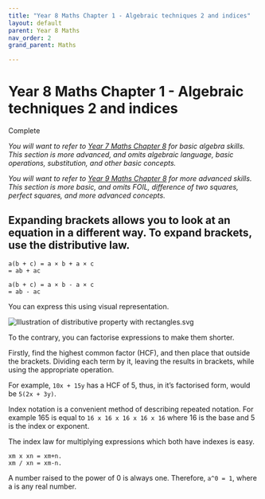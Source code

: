 ```yaml
---
title: "Year 8 Maths Chapter 1 - Algebraic techniques 2 and indices"
layout: default
parent: Year 8 Maths
nav_order: 2
grand_parent: Maths

---
```


# Year 8 Maths Chapter 1 - Algebraic techniques 2 and indices
<label class="label label-green">Complete</label>

*You will want to refer to [Year 7 Maths Chapter 8](../y7/y7c8.html) for basic algebra skills. This section is more advanced, and omits algebraic language, basic operations, substitution, and other basic concepts.*

*You will want to refer to [Year 9 Maths Chapter 8](../y9/y9c8.html) for more advanced skills. This section is more basic, and omits FOIL, difference of two squares, perfect squares, and more advanced concepts.*

## Expanding brackets allows you to look at an equation in a different way. To expand brackets, use the distributive law. 

```	
a(b + c) = a × b + a × c
= ab + ac

a(b + c) = a × b - a × c
= ab - ac
```
You can express this using visual representation.

![Illustration of distributive property with rectangles.svg](https://upload.wikimedia.org/wikipedia/commons/thumb/7/74/Illustration_of_distributive_property_with_rectangles.svg/1280px-Illustration_of_distributive_property_with_rectangles.svg.png)

To the contrary, you can factorise expressions to make them shorter.

Firstly, find the highest common factor (HCF), and then place that outside the brackets. Dividing each term by it, leaving the results in brackets, while using the appropriate operation.

For example, `10x + 15y` has a HCF of 5, thus, in it’s factorised form, would be `5(2x + 3y)`.

Index notation is a convenient method of describing repeated notation. For example 165 is equal to `16 x 16 x 16 x 16 x 16` where 16 is the base and 5 is the index or exponent.

The index law for multiplying expressions which both have indexes is easy. 

```
xm x xn = xm+n. 
xm / xn = xm-n. 
```
A number raised to the power of 0 is always one. Therefore, `a^0 = 1`, where a is any real number.

